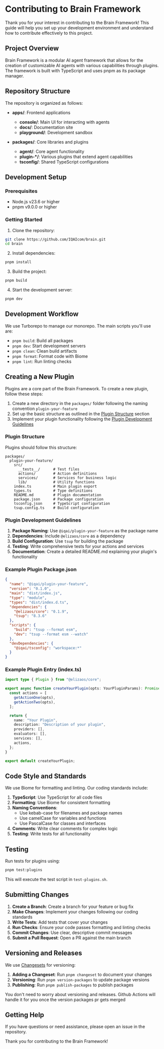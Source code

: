 # Contributing to Brain Framework

Thank you for your interest in contributing to the Brain Framework! This guide will help you set up your development environment and understand how to contribute effectively to this project.

## Project Overview

Brain Framework is a modular AI agent framework that allows for the creation of customizable AI agents with various capabilities through plugins. The framework is built with TypeScript and uses pnpm as its package manager.

## Repository Structure

The repository is organized as follows:

- **apps/**: Frontend applications
  - **console/**: Main UI for interacting with agents
  - **docs/**: Documentation site
  - **playground/**: Development sandbox

- **packages/**: Core libraries and plugins
  - **agent/**: Core agent functionality
  - **plugin-*/**: Various plugins that extend agent capabilities
  - **tsconfig/**: Shared TypeScript configurations

## Development Setup

### Prerequisites

- Node.js v23.6 or higher
- pnpm v9.0.0 or higher

### Getting Started

1. Clone the repository:

```bash
git clone https://github.com/IQAIcom/brain.git
cd brain
```

2. Install dependencies:

```bash
pnpm install
```

3. Build the project:

```bash
pnpm build
```

4. Start the development server:

```bash
pnpm dev
```

## Development Workflow

We use Turborepo to manage our monorepo. The main scripts you'll use are:

- `pnpm build`: Build all packages
- `pnpm dev`: Start development servers
- `pnpm clean`: Clean build artifacts
- `pnpm format`: Format code with Biome
- `pnpm lint`: Run linting checks

## Creating a New Plugin

Plugins are a core part of the Brain Framework. To create a new plugin, follow these steps:

1. Create a new directory in the `packages/` folder following the naming convention `plugin-your-feature`
2. Set up the basic structure as outlined in the [Plugin Structure](#plugin-structure) section
3. Implement your plugin functionality following the [Plugin Development Guidelines](#plugin-development-guidelines)

### Plugin Structure

Plugins should follow this structure:

```
packages/
  plugin-your-feature/
    src/
      __tests__/      # Test files
      actions/        # Action definitions
      services/       # Services for business logic
      lib/            # Utility functions
    index.ts          # Main plugin export
    types.ts          # Type definitions
    README.md         # Plugin documentation
    package.json      # Package configuration
    tsconfig.json     # TypeScript configuration
    tsup.config.ts    # Build configuration
```

### Plugin Development Guidelines

1. **Package Naming**: Use `@iqai/plugin-your-feature` as the package name
2. **Dependencies**: Include `@elizaos/core` as a dependency
3. **Build Configuration**: Use `tsup` for building the package
4. **Testing**: Write comprehensive tests for your actions and services
5. **Documentation**: Create a detailed README.md explaining your plugin's functionality

### Example Plugin Package.json

```json
{
  "name": "@iqai/plugin-your-feature",
  "version": "0.1.0",
  "main": "dist/index.js",
  "type": "module",
  "types": "dist/index.d.ts",
  "dependencies": {
    "@elizaos/core": "0.1.9",
    "tsup": "8.3.6"
  },
  "scripts": {
    "build": "tsup --format esm",
    "dev": "tsup --format esm --watch"
  },
  "devDependencies": {
    "@iqai/tsconfig": "workspace:*"
  }
}
```

### Example Plugin Entry (index.ts)

```typescript
import type { Plugin } from "@elizaos/core";

export async function createYourPlugin(opts: YourPluginParams): Promise<Plugin> {
  const actions = [
    getActionOne(opts),
    getActionTwo(opts),
  ];

  return {
    name: "Your Plugin",
    description: "Description of your plugin",
    providers: [],
    evaluators: [],
    services: [],
    actions,
  };
}

export default createYourPlugin;
```

## Code Style and Standards

We use Biome for formatting and linting. Our coding standards include:

1. **TypeScript**: Use TypeScript for all code files
2. **Formatting**: Use Biome for consistent formatting
3. **Naming Conventions**: 
   - Use kebab-case for filenames and package names
   - Use camelCase for variables and functions
   - Use PascalCase for classes and interfaces
4. **Comments**: Write clear comments for complex logic
5. **Testing**: Write tests for all functionality

## Testing

Run tests for plugins using:

```bash
pnpm test:plugins
```

This will execute the test script in `test-plugins.sh`.

## Submitting Changes

1. **Create a Branch**: Create a branch for your feature or bug fix
2. **Make Changes**: Implement your changes following our coding standards
3. **Write Tests**: Add tests that cover your changes
4. **Run Checks**: Ensure your code passes formatting and linting checks
5. **Commit Changes**: Use clear, descriptive commit messages
6. **Submit a Pull Request**: Open a PR against the main branch

## Versioning and Releases

We use [Changesets](https://github.com/changesets/changesets) for versioning:

1. **Adding a Changeset**: Run `pnpm changeset` to document your changes
2. **Versioning**: Run `pnpm version-packages` to update package versions
3. **Publishing**: Run `pnpm publish-packages` to publish packages

You don't need to worry about versioning and releases. Github Actions will handle it for you once the version packages pr gets merged

## Getting Help

If you have questions or need assistance, please open an issue in the repository.

Thank you for contributing to the Brain Framework!
